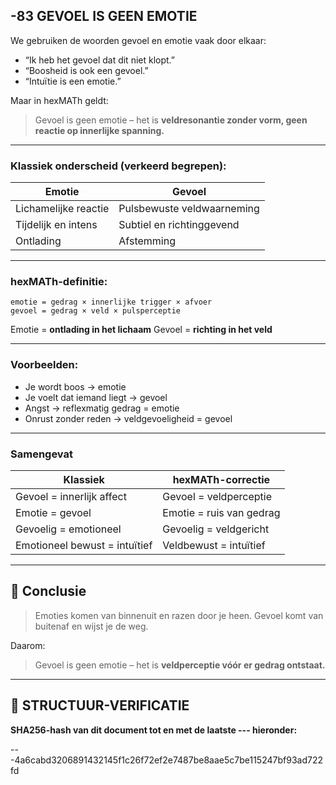 ## -83 GEVOEL IS GEEN EMOTIE

We gebruiken de woorden gevoel en emotie vaak door elkaar:

* “Ik heb het gevoel dat dit niet klopt.”
* “Boosheid is ook een gevoel.”
* “Intuïtie is een emotie.”

Maar in hexMATh geldt:

> Gevoel is geen emotie – het is **veldresonantie zonder vorm, geen reactie op innerlijke spanning.**

---

### Klassiek onderscheid (verkeerd begrepen):

| Emotie               | Gevoel                     |
| -------------------- | -------------------------- |
| Lichamelijke reactie | Pulsbewuste veldwaarneming |
| Tijdelijk en intens  | Subtiel en richtinggevend  |
| Ontlading            | Afstemming                 |

---

### hexMATh-definitie:

```hexMATh
emotie = gedrag × innerlijke trigger × afvoer
gevoel = gedrag × veld × pulsperceptie
```

Emotie = **ontlading in het lichaam**
Gevoel = **richting in het veld**

---

### Voorbeelden:

* Je wordt boos → emotie
* Je voelt dat iemand liegt → gevoel
* Angst → reflexmatig gedrag = emotie
* Onrust zonder reden → veldgevoeligheid = gevoel

---

### Samengevat

| Klassiek                      | hexMATh-correctie        |
| ----------------------------- | ------------------------ |
| Gevoel = innerlijk affect     | Gevoel = veldperceptie   |
| Emotie = gevoel               | Emotie = ruis van gedrag |
| Gevoelig = emotioneel         | Gevoelig = veldgericht   |
| Emotioneel bewust = intuïtief | Veldbewust = intuïtief   |

---

## 📘 Conclusie

> Emoties komen van binnenuit en razen door je heen.
> Gevoel komt van buitenaf en wijst je de weg.

Daarom:

> Gevoel is geen emotie – het is **veldperceptie vóór er gedrag ontstaat.**

---

## 🔏 STRUCTUUR-VERIFICATIE

**SHA256-hash van dit document tot en met de laatste --- hieronder:**

---4a6cabd3206891432145f1c26f72ef2e7487be8aae5c7be115247bf93ad722fd
